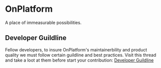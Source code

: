 
# OnPlatform

A place of immeasurable possibilities.


## Developer Guildline

Fellow developers, to insure OnPlatform's maintainerbility and product quality we must follow certain guildline and best practices. Visit this thread and take a loot at them before start your contribution: [Developer Guildline](https://github.com/On-Platform/OnPlatform/blob/master/Wiki/Genaral/DEVELOPERGUIDE.md)
